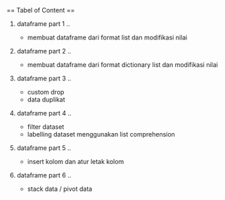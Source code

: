 == Tabel of Content ==

1. dataframe part 1 ..
   - membuat dataframe dari format list dan modifikasi nilai

2. dataframe part 2 ..
   - membuat dataframe dari format dictionary list dan modifikasi nilai

3. dataframe part 3 ..
   - custom drop
   - data duplikat

4. dataframe part 4 .. 
   - filter dataset
   - labelling dataset menggunakan list comprehension

5. dataframe part 5 ..
   - insert kolom dan atur letak kolom

6. dataframe part 6 ..
   - stack data / pivot data

